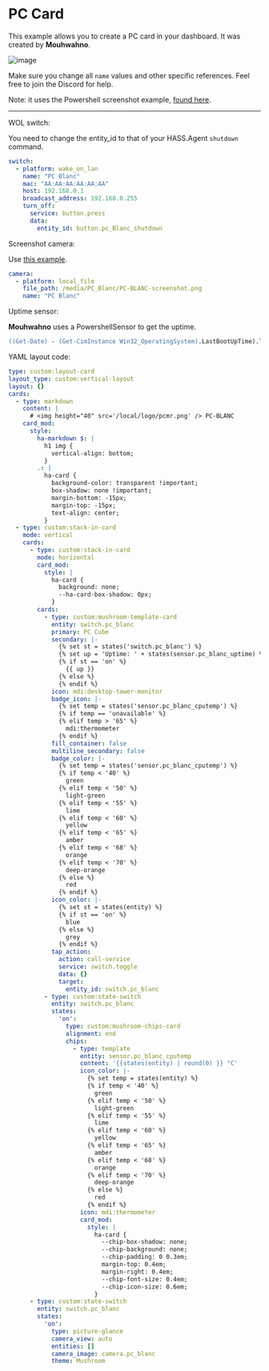# PC Card

This example allows you to create a PC card in your dashboard. It was created by **Mouhwahno**.

![image](https://user-images.githubusercontent.com/81011038/190636934-0cb35b78-a466-4dd6-adb9-31b2fc3264fd.png)

Make sure you change all `name` values and other specific references. Feel free to join the Discord for help.

Note: it uses the Powershell screenshot example, [found here](https://hassagent.readthedocs.io/en/latest/sensor-command-automation-and-script-examples/#command-grab-screenshot-using-powershell).

---

WOL switch:

You need to change the entity_id to that of your HASS.Agent `shutdown` command.

```yaml
switch:
  - platform: wake_on_lan
    name: "PC Blanc"
    mac: "AA:AA:AA:AA:AA:AA"
    host: 192.168.0.1
    broadcast_address: 192.168.0.255
    turn_off:
      service: button.press
      data:
        entity_id: button.pc_Blanc_shutdown
```

Screenshot camera:

Use [this example](https://hassagent.readthedocs.io/en/latest/sensor-command-automation-and-script-examples/#command-grab-screenshot-using-powershell).

```yaml
camera:
  - platform: local_file
    file_path: /media/PC_Blanc/PC-BLANC-screenshot.png
    name: "PC Blanc"
```

Uptime sensor:

**Mouhwahno** uses a PowershellSensor to get the uptime.
 
 ```ps
 ((Get-Date) - (Get-CimInstance Win32_OperatingSystem).LastBootUpTime).ToString('dd\.hh\:mm\:ss')
 ```

YAML layout code:

```yaml
type: custom:layout-card
layout_type: custom:vertical-layout
layout: {}
cards:
  - type: markdown
    content: |
      # <img height="40" src='/local/logo/pcmr.png' /> PC-BLANC 
    card_mod:
      style:
        ha-markdown $: |
          h1 img {
            vertical-align: bottom;
          }
        .: |
          ha-card {
            background-color: transparent !important;
            box-shadow: none !important;
            margin-bottom: -15px;
            margin-top: -15px;
            text-align: center;
          }
  - type: custom:stack-in-card
    mode: vertical
    cards:
      - type: custom:stack-in-card
        mode: horizontal
        card_mod:
          style: |
            ha-card {
              background: none;
              --ha-card-box-shadow: 0px;
            }
        cards:
          - type: custom:mushroom-template-card
            entity: switch.pc_blanc
            primary: PC Cube
            secondary: |-
              {% set st = states('switch.pc_blanc') %}
              {% set up = 'Uptime: ' + states(sensor.pc_blanc_uptime) %}
              {% if st == 'on' %}
                {{ up }}
              {% else %}
              {% endif %}
            icon: mdi:desktop-tower-monitor
            badge_icon: |-
              {% set temp = states('sensor.pc_blanc_cputemp') %}
              {% if temp == 'unavailable' %}
              {% elif temp > '65' %}
                mdi:thermometer
              {% endif %}
            fill_container: false
            multiline_secondary: false
            badge_color: |-
              {% set temp = states('sensor.pc_blanc_cputemp') %}
              {% if temp < '40' %} 
                green
              {% elif temp < '50' %}
                light-green
              {% elif temp < '55' %}
                lime
              {% elif temp < '60' %}
                yellow
              {% elif temp < '65' %}
                amber
              {% elif temp < '68' %}
                orange
              {% elif temp < '70' %}
                deep-orange
              {% else %}
                red
              {% endif %}
            icon_color: |-
              {% set st = states(entity) %}
              {% if st == 'on' %}
                blue
              {% else %}
                grey
              {% endif %} 
            tap_action:
              action: call-service
              service: switch.toggle
              data: {}
              target:
                entity_id: switch.pc_blanc
          - type: custom:state-switch
            entity: switch.pc_blanc
            states:
              'on':
                type: custom:mushroom-chips-card
                alignment: end
                chips:
                  - type: template
                    entity: sensor.pc_blanc_cputemp
                    content: '{{states(entity) | round(0) }} °C'
                    icon_color: |-
                      {% set temp = states(entity) %}
                      {% if temp < '40' %} 
                        green
                      {% elif temp < '50' %}
                        light-green
                      {% elif temp < '55' %}
                        lime
                      {% elif temp < '60' %}
                        yellow
                      {% elif temp < '65' %}
                        amber
                      {% elif temp < '68' %}
                        orange
                      {% elif temp < '70' %}
                        deep-orange
                      {% else %}
                        red
                      {% endif %} 
                    icon: mdi:thermometer
                    card_mod:
                      style: |
                        ha-card {
                          --chip-box-shadow: none;
                          --chip-background: none;
                          --chip-padding: 0 0.3em;
                          margin-top: 0.4em;
                          margin-right: 0.4em;
                          --chip-font-size: 0.4em;
                          --chip-icon-size: 0.6em;
                        }
      - type: custom:state-switch
        entity: switch.pc_blanc
        states:
          'on':
            type: picture-glance
            camera_view: auto
            entities: []
            camera_image: camera.pc_blanc
            theme: Mushroom
```
